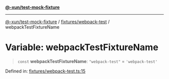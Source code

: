 [**@-xun/test-mock-fixture**](../../../README.md)

***

[@-xun/test-mock-fixture](../../../README.md) / [fixtures/webpack-test](../README.md) / webpackTestFixtureName

# Variable: webpackTestFixtureName

> `const` **webpackTestFixtureName**: `"webpack-test"` = `'webpack-test'`

Defined in: [fixtures/webpack-test.ts:15](https://github.com/Xunnamius/test-utils/blob/ba2bb54f0f2d41708034e4076c72856c63c5167a/packages/test-mock-fixture/src/fixtures/webpack-test.ts#L15)

